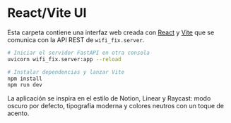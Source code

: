 # React/Vite UI

Esta carpeta contiene una interfaz web creada con [React](https://react.dev) y [Vite](https://vitejs.dev) que se comunica con la API REST de `wifi_fix.server`.

```bash
# Iniciar el servidor FastAPI en otra consola
uvicorn wifi_fix.server:app --reload

# Instalar dependencias y lanzar Vite
npm install
npm run dev
```

La aplicación se inspira en el estilo de Notion, Linear y Raycast: modo oscuro por defecto, tipografía moderna y colores neutros con un toque de acento.
